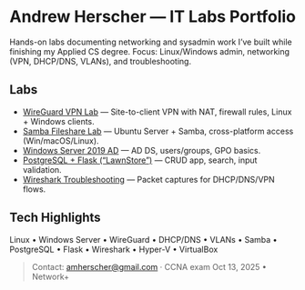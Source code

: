 # Andrew Herscher — IT Labs Portfolio

Hands-on labs documenting networking and sysadmin work I’ve built while finishing my Applied CS degree.
Focus: Linux/Windows admin, networking (VPN, DHCP/DNS, VLANs), and troubleshooting.

## Labs

- [WireGuard VPN Lab](./wireguard_vpn) — Site-to-client VPN with NAT, firewall rules, Linux + Windows clients.
- [Samba Fileshare Lab](./samba-fileshare-lab) — Ubuntu Server + Samba, cross-platform access (Win/macOS/Linux).
- [Windows Server 2019 AD](./ad-windows-server-2019-lab) — AD DS, users/groups, GPO basics.
- [PostgreSQL + Flask (“LawnStore”)](./postgres-flask-lawnstore) — CRUD app, search, input validation.
- [Wireshark Troubleshooting](./wireshark-troubleshooting-exercises) — Packet captures for DHCP/DNS/VPN flows.

## Tech Highlights
Linux • Windows Server • WireGuard • DHCP/DNS • VLANs • Samba • PostgreSQL • Flask • Wireshark • Hyper-V • VirtualBox

> Contact: amherscher@gmail.com · CCNA exam Oct 13, 2025 • Network+
